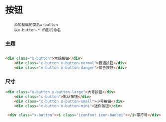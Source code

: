 # 按钮

```规则
    添加基础的类名x-button
    以x-button-* 的形式命名
```

### 主题

````html

<div class="x-button">常规按钮</div>
    <div class="x-button x-button-normal">普通按钮</div>
    <div class="x-button x-button-danger">警告按钮</div>

````

### 尺寸

````html
<div class="x-button x-button-large">大号按钮</div>
    <div class="x-button">默认按钮</div>
    <div class="x-button x-button-small">小号按钮</div>
    <div class="x-button x-button-mini">迷你按钮</div>
````

````html
 <div class="x-button"><i class="iconfont icon-baobei"></i>带符号</div>
````


